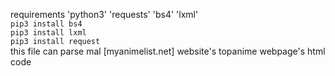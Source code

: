 requirements 'python3' 'requests' 'bs4' 'lxml'</br>
`pip3 install bs4` </br>
`pip3 install lxml` </br>
`pip3 install request`</br>
this file can parse mal [myanimelist.net] website's topanime webpage's html code  
